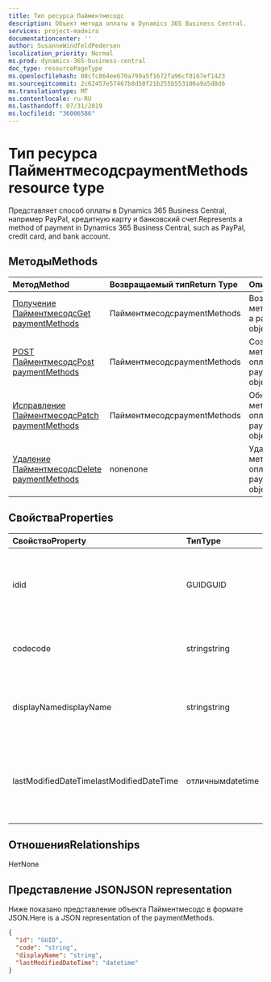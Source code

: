 ```yaml
---
title: Тип ресурса Пайментмесодс
description: Объект метода оплаты в Dynamics 365 Business Central.
services: project-madeira
documentationcenter: ''
author: SusanneWindfeldPedersen
localization_priority: Normal
ms.prod: dynamics-365-business-central
doc_type: resourcePageType
ms.openlocfilehash: 08cfc864ee670a799a5f1672fa96cf8167ef1423
ms.sourcegitcommit: 2c62457e57467b8d50f21b255b553106a9a5d8d6
ms.translationtype: MT
ms.contentlocale: ru-RU
ms.lasthandoff: 07/31/2019
ms.locfileid: "36006586"
---
```

# <a name="paymentmethods-resource-type"></a><span data-ttu-id="3ad17-103">Тип ресурса Пайментмесодс</span><span class="sxs-lookup"><span data-stu-id="3ad17-103">paymentMethods resource type</span></span>
<span data-ttu-id="3ad17-104">Представляет способ оплаты в Dynamics 365 Business Central, например PayPal, кредитную карту и банковский счет.</span><span class="sxs-lookup"><span data-stu-id="3ad17-104">Represents a method of payment in Dynamics 365 Business Central, such as PayPal, credit card, and bank account.</span></span>

## <a name="methods"></a><span data-ttu-id="3ad17-105">Методы</span><span class="sxs-lookup"><span data-stu-id="3ad17-105">Methods</span></span>

| <span data-ttu-id="3ad17-106">Метод</span><span class="sxs-lookup"><span data-stu-id="3ad17-106">Method</span></span>                                                          | <span data-ttu-id="3ad17-107">Возвращаемый тип</span><span class="sxs-lookup"><span data-stu-id="3ad17-107">Return Type</span></span>  |<span data-ttu-id="3ad17-108">Описание</span><span class="sxs-lookup"><span data-stu-id="3ad17-108">Description</span></span>             |
|:----------------------------------------------------------------|:-------------|:-----------------------|
|[<span data-ttu-id="3ad17-109">Получение Пайментмесодс</span><span class="sxs-lookup"><span data-stu-id="3ad17-109">Get paymentMethods</span></span>](../api/dynamics-paymentmethods-get.md)      |<span data-ttu-id="3ad17-110">Пайментмесодс</span><span class="sxs-lookup"><span data-stu-id="3ad17-110">paymentMethods</span></span>|<span data-ttu-id="3ad17-111">Возвращает объект метода платежа.</span><span class="sxs-lookup"><span data-stu-id="3ad17-111">Gets a payment method object.</span></span>   |
|[<span data-ttu-id="3ad17-112">POST Пайментмесодс</span><span class="sxs-lookup"><span data-stu-id="3ad17-112">Post paymentMethods</span></span>](../api/dynamics-create-paymentmethods.md)  |<span data-ttu-id="3ad17-113">Пайментмесодс</span><span class="sxs-lookup"><span data-stu-id="3ad17-113">paymentMethods</span></span>|<span data-ttu-id="3ad17-114">Создает объект метода оплаты.</span><span class="sxs-lookup"><span data-stu-id="3ad17-114">Creates a payment method object.</span></span>|
|[<span data-ttu-id="3ad17-115">Исправление Пайментмесодс</span><span class="sxs-lookup"><span data-stu-id="3ad17-115">Patch paymentMethods</span></span>](../api/dynamics-paymentmethods-update.md) |<span data-ttu-id="3ad17-116">Пайментмесодс</span><span class="sxs-lookup"><span data-stu-id="3ad17-116">paymentMethods</span></span>|<span data-ttu-id="3ad17-117">Обновляет объект метода оплаты.</span><span class="sxs-lookup"><span data-stu-id="3ad17-117">Updates a payment method object.</span></span>|
|[<span data-ttu-id="3ad17-118">Удаление Пайментмесодс</span><span class="sxs-lookup"><span data-stu-id="3ad17-118">Delete paymentMethods</span></span>](../api/dynamics-paymentmethods-delete.md)|<span data-ttu-id="3ad17-119">none</span><span class="sxs-lookup"><span data-stu-id="3ad17-119">none</span></span>          |<span data-ttu-id="3ad17-120">Удаляет объект метода оплаты.</span><span class="sxs-lookup"><span data-stu-id="3ad17-120">Deletes a payment method object.</span></span>|

## <a name="properties"></a><span data-ttu-id="3ad17-121">Свойства</span><span class="sxs-lookup"><span data-stu-id="3ad17-121">Properties</span></span>
| <span data-ttu-id="3ad17-122">Свойство</span><span class="sxs-lookup"><span data-stu-id="3ad17-122">Property</span></span>           | <span data-ttu-id="3ad17-123">Тип</span><span class="sxs-lookup"><span data-stu-id="3ad17-123">Type</span></span>   |<span data-ttu-id="3ad17-124">Описание</span><span class="sxs-lookup"><span data-stu-id="3ad17-124">Description</span></span>                                                  |
|:-------------------|:-------|:------------------------------------------------------------|
|<span data-ttu-id="3ad17-125">id</span><span class="sxs-lookup"><span data-stu-id="3ad17-125">id</span></span>                  |<span data-ttu-id="3ad17-126">GUID</span><span class="sxs-lookup"><span data-stu-id="3ad17-126">GUID</span></span>    |<span data-ttu-id="3ad17-127">Уникальный идентификатор Пайментмесодс.</span><span class="sxs-lookup"><span data-stu-id="3ad17-127">The unique ID of the paymentMethods.</span></span> <span data-ttu-id="3ad17-128">Не редактируемые.</span><span class="sxs-lookup"><span data-stu-id="3ad17-128">Non-editable.</span></span>           |
|<span data-ttu-id="3ad17-129">code</span><span class="sxs-lookup"><span data-stu-id="3ad17-129">code</span></span>                |<span data-ttu-id="3ad17-130">string</span><span class="sxs-lookup"><span data-stu-id="3ad17-130">string</span></span>  |<span data-ttu-id="3ad17-131">Указывает код метода оплаты.</span><span class="sxs-lookup"><span data-stu-id="3ad17-131">Specifies the payment method code.</span></span>                           |
|<span data-ttu-id="3ad17-132">displayName</span><span class="sxs-lookup"><span data-stu-id="3ad17-132">displayName</span></span>         |<span data-ttu-id="3ad17-133">string</span><span class="sxs-lookup"><span data-stu-id="3ad17-133">string</span></span>  |<span data-ttu-id="3ad17-134">Задает отображаемое имя метода оплаты.</span><span class="sxs-lookup"><span data-stu-id="3ad17-134">Specifies the payment method display name.</span></span>                   |
|<span data-ttu-id="3ad17-135">lastModifiedDateTime</span><span class="sxs-lookup"><span data-stu-id="3ad17-135">lastModifiedDateTime</span></span>|<span data-ttu-id="3ad17-136">отличным</span><span class="sxs-lookup"><span data-stu-id="3ad17-136">datetime</span></span>|<span data-ttu-id="3ad17-137">Дата и время последнего изменения метода оплаты.</span><span class="sxs-lookup"><span data-stu-id="3ad17-137">The last datetime the payment method was modified.</span></span> <span data-ttu-id="3ad17-138">Только для чтения.</span><span class="sxs-lookup"><span data-stu-id="3ad17-138">Read-Only.</span></span>|  


## <a name="relationships"></a><span data-ttu-id="3ad17-139">Отношения</span><span class="sxs-lookup"><span data-stu-id="3ad17-139">Relationships</span></span>
<span data-ttu-id="3ad17-140">Нет</span><span class="sxs-lookup"><span data-stu-id="3ad17-140">None</span></span>

## <a name="json-representation"></a><span data-ttu-id="3ad17-141">Представление JSON</span><span class="sxs-lookup"><span data-stu-id="3ad17-141">JSON representation</span></span>

<span data-ttu-id="3ad17-142">Ниже показано представление объекта Пайментмесодс в формате JSON.</span><span class="sxs-lookup"><span data-stu-id="3ad17-142">Here is a JSON representation of the paymentMethods.</span></span>


```json
{
  "id": "GUID",
  "code": "string",
  "displayName": "string",
  "lastModifiedDateTime": "datetime"
}

```
